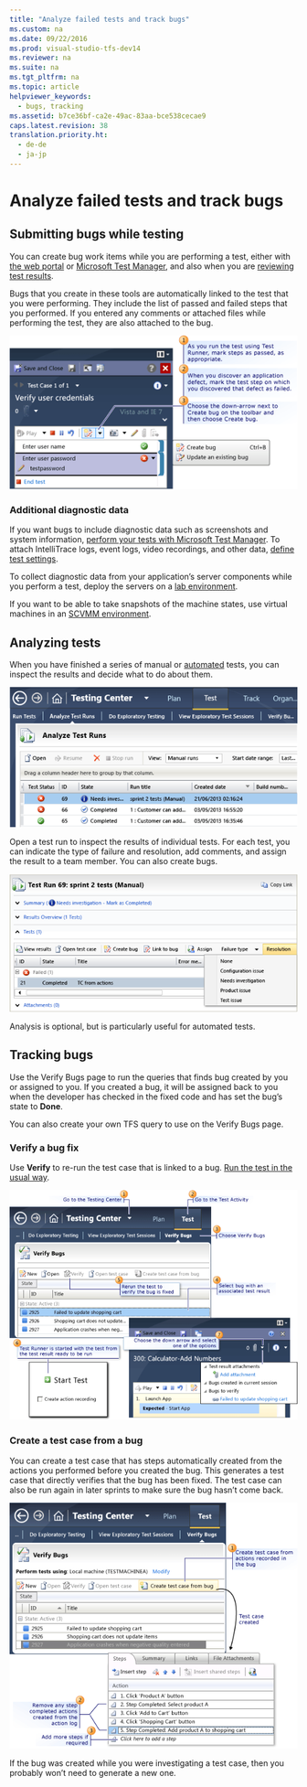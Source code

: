 ```yaml
---
title: "Analyze failed tests and track bugs"
ms.custom: na
ms.date: 09/22/2016
ms.prod: visual-studio-tfs-dev14
ms.reviewer: na
ms.suite: na
ms.tgt_pltfrm: na
ms.topic: article
helpviewer_keywords: 
  - bugs, tracking
ms.assetid: b7ce36bf-ca2e-49ac-83aa-bce538cecae9
caps.latest.revision: 38
translation.priority.ht: 
  - de-de
  - ja-jp
---
```

# Analyze failed tests and track bugs
## Submitting bugs while testing  
 You can create bug work items while you are performing a test, either with [the web portal](../vs140/running-manual-tests-using-the-web-portal.md) or [Microsoft Test Manager](../vs140/run-manual-tests-with-microsoft-test-manager.md), and also when you are [reviewing test results](../vs140/track-your-test-results.md).  
  
 Bugs that you create in these tools are automatically linked to the test that you were performing. They include the list of passed and failed steps that you performed. If you entered any comments or attached files while performing the test, they are also attached to the bug.  
  
 ![Submitting bugs in Test Runner](../vs140/media/how_bug.png "How_Bug")  
  
### Additional diagnostic data  
 If you want bugs to include diagnostic data such as screenshots and system information, [perform your tests with Microsoft Test Manager](../vs140/run-manual-tests-with-microsoft-test-manager.md). To attach IntelliTrace logs, event logs, video recordings, and other data, [define test settings](../vs140/collect-more-diagnostic-data-in-manual-tests.md).  
  
 To collect diagnostic data from your application’s server components while you perform a test, deploy the servers on a [lab environment](assetId:///14ba54c8-a158-4a6e-b00a-b00ae960feb8).  
  
 If you want to be able to take snapshots of the machine states, use virtual machines in an [SCVMM environment](assetId:///386f79b2-dfdd-46c3-b481-5d7a627175d3).  
  
## Analyzing tests  
 When you have finished a series of manual or [automated](../vs140/automate-system-tests.md) tests, you can inspect the results and decide what to do about them.  
  
 ![Analyse runs page in MTM](../vs140/media/almt_wsa10analyseruns.png "ALMT_wsa10analyseRuns")  
  
 Open a test run to inspect the results of individual tests. For each test, you can indicate the type of failure and resolution, add comments, and assign the result to a team member. You can also create bugs.  
  
 ![Analyse test run page in MTM](../vs140/media/almt_wsa11analysetest.png "ALMT_wsa11analyseTest")  
  
 Analysis is optional, but is particularly useful for automated tests.  
  
## Tracking bugs  
 Use the Verify Bugs page to run the queries that finds bug created by you or assigned to you. If you created a bug, it will be assigned back to you when the developer has checked in the fixed code and has set the bug’s state to **Done**.  
  
 You can also create your own TFS query to use on the Verify Bugs page.  
  
### Verify a bug fix  
 Use **Verify** to re-run the test case that is linked to a bug. [Run the test in the usual way](../vs140/run-manual-tests-with-microsoft-test-manager.md).  
  
 ![How to Verify a Bug](../vs140/media/howto_verifybug.png "HowTo_VerifyBug")  
  
### Create a test case from a bug  
 You can create a test case that has steps automatically created from the actions you performed before you created the bug. This generates a test case that directly verifies that the bug has been fixed. The test case can also be run again in later sprints to make sure the bug hasn’t come back.  
  
 ![Create a Test Case From a Bug](../vs140/media/testcase_bug.png "TestCase_Bug")  
  
 If the bug was created while you were investigating a test case, then you probably won’t need to generate a new one.